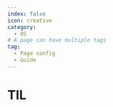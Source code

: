 ```yaml
---
index: false
icon: creative
category:
  - OS
# A page can have multiple tags
tag:
  - Page config
  - Guide
---
```


# TIL
